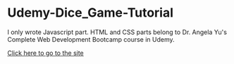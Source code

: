 # Udemy-Dice_Game-Tutorial

I only wrote Javascript part. HTML and CSS parts belong to Dr. Angela Yu's Complete Web Development Bootcamp course in Udemy. 

[Click here to go to the site](https://canceylandag.github.io/Udemy-Dice_Game-Tutorial/)
